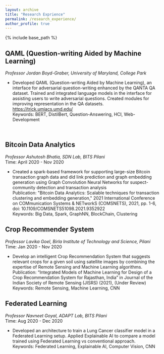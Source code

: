 ```yaml
---
layout: archive
title: "Research Exprience"
permalink: /research_experience/
author_profile: true
---
```



{% include base_path %}

<!--
{% for post in site.work_experience reversed %}
  {% include archive-single.html %}
{% endfor %}
-->

## QAML (Question-writing Aided by Machine Learning)
*Professor Jordan Boyd-Graber, University of Maryland, College Park* <br/>
* Developed QAML (Question-writing Aided by Machine Learning), an interface for adversarial question-writing enhanced by the QANTA QA dataset. Trained and integrated language models in the interface for assisting users to write adversarial questions. Created modules for improving representation in the QA datasets. <br/>
https://trick.umiacs.umd.edu/ <br/>
Keywords: BERT, DistilBert, Question-Answering, HCI, Web-Development<br/>
<br/>

## Bitcoin Data Analytics
*Professor Ashutosh Bhatia, SDN Lab, BITS Pilani* <br/>
Time: April 2020 - Nov 2020 <br/>
* Created a spark-based framework for supporting large-size Bitcoin transaction graph data and did link prediction and graph embedding generation using Graph Convolution Neural Networks for suspect-community detection and transaction analysis <br/>
Publication: "Bitcoin Data Analytics: Scalable techniques for transaction clustering and embedding generation," 2021 International Conference on COMmunication Systems & NETworkS (COMSNETS), 2021, pp. 1-6, doi: 10.1109/COMSNETS51098.2021.9352922 <br/>
Keywords: Big Data, Spark, GraphNN, BlockChain, Clustering <br/>

## Crop Recommender System
*Professor Lavika Goel, Birla Institute of Technology and Science, Pilani* <br/>
Time: Jan 2020 - Nov 2020 <br/>
* Develop an intelligent Crop Recommendation System that suggests relevant crops for a given soil using satellite images by combining the expertise of Remote Sensing and Machine Learning algorithms. <br/>
Publication: “Integrated Models of Machine Learning for Design of a Crop Recommendation System for Rajasthan, India” in Journal of the Indian Society of Remote Sensing (JISRS) (2021), (Under Review) <br/>
Keywords: Remote Sensing, Machine Learning, CNN <br/>

## Federated Learning
*Professor Navneet Goyal, ADAPT Lab, BITS Pilani* <br/>
Time: Aug 2020 - Dec 2020 <br/>
* Developed an architecture to train a Lung Cancer classifier model in a Federated Learning setup. Applied Explainable AI to compare a model trained using Federated Learning vs conventional approach. <br/>
Keywords: Federated Learning, Explainable AI, Computer Vision, CNN<br/>
